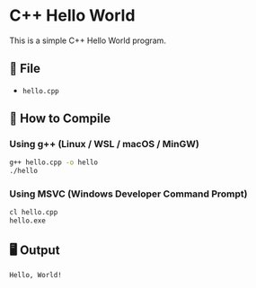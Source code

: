 # C++ Hello World

This is a simple C++ Hello World program.

## 📂 File

- `hello.cpp`

## 🚀 How to Compile

### Using g++ (Linux / WSL / macOS / MinGW)

```bash
g++ hello.cpp -o hello
./hello
```

### Using MSVC (Windows Developer Command Prompt)

```cmd
cl hello.cpp
hello.exe
```

## 🖥️ Output

```
Hello, World!
```
